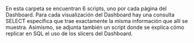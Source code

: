 En esta carpeta se encuentran 6 scripts, uno por cada página del Dashboard. Para cada visualización del Dashboard hay una consulta SELECT específica que trae exactamente la misma información que allí se muestra. Asimismo, se adjunta también un script donde se explica cómo replicar en SQL el uso de los slicers del Dashboard.
